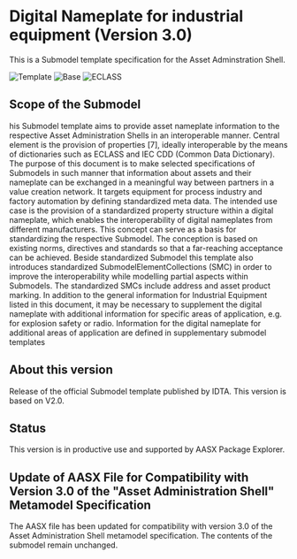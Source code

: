 # Digital Nameplate for industrial equipment (Version 3.0)

This is a Submodel template specification for the Asset Adminstration Shell.

![Template](https://img.shields.io/static/v1?style=plastic&label=SMT&message=Template&color=green)
![Base](https://img.shields.io/static/v1?style=plastic&label=SMT&message=Base&color=480ca8)
![ECLASS](https://img.shields.io/static/v1?style=plastic&label=SMT&message=ECLASS&color=000055)

## Scope of the Submodel 

his Submodel template aims to provide asset nameplate information to the respective Asset Administration
Shells in an interoperable manner. Central element is the provision of properties [7], ideally interoperable by
the means of dictionaries such as ECLASS and IEC CDD (Common Data Dictionary). The purpose of this
document is to make selected specifications of Submodels in such manner that information about assets and
their nameplate can be exchanged in a meaningful way between partners in a value creation network. It
targets equipment for process industry and factory automation by defining standardized meta data.
The intended use case is the provision of a standardized property structure within a digital nameplate, which
enables the interoperability of digital nameplates from different manufacturers.
This concept can serve as a basis for standardizing the respective Submodel. The conception is based on
existing norms, directives and standards so that a far-reaching acceptance can be achieved.
Beside standardized Submodel this template also introduces standardized SubmodelElementCollections
(SMC) in order to improve the interoperability while modelling partial aspects within Submodels. The
standardized SMCs include address and asset product marking.
In addition to the general information for Industrial Equipment listed in this document, it may be necessary to
supplement the digital nameplate with additional information for specific areas of application, e.g. for
explosion safety or radio. Information for the digital nameplate for additional areas of application are defined
in supplementary submodel templates

## About this version

Release of the official Submodel template published by IDTA. This version is based on V2.0.


## Status

This version is in productive use and supported by AASX Package Explorer.

## Update of AASX File for Compatibility with Version 3.0 of the "Asset Administration Shell" Metamodel Specification

The AASX file has been updated for compatibility with version 3.0 of the Asset Administration Shell metamodel specification. The contents of the submodel remain unchanged.

